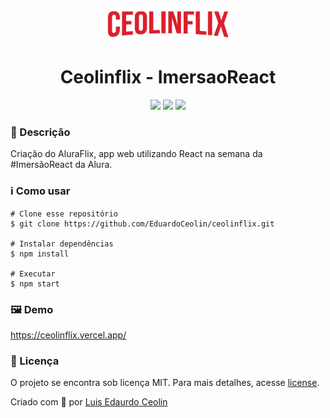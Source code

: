 <p align='center'><img width='200' src="./src/assets/ceolinflix.png"/></p>
<h1 align='center'>Ceolinflix - ImersaoReact</h1>
<p align='center'>
<img src="https://img.shields.io/github/repo-size/EduardoCeolin/ceolinflix">
<img src="https://img.shields.io/github/last-commit/EduardoCeolin/ceolinflix">
<img src="https://img.shields.io/github/license/EduardoCeolin/ceolinflix">
</p>

<h3>🔖 Descrição</h3>
<p>Criação do AluraFlix, app web utilizando React na semana da #ImersãoReact da Alura.<p>

<h3>ℹ️ Como usar</h3>

    # Clone esse repositório
    $ git clone https://github.com/EduardoCeolin/ceolinflix.git
    
    # Instalar dependências
    $ npm install
    
    # Executar
    $ npm start

<h3>🖼 Demo</h3>
<a href='https://ceolinflix.vercel.app/'>https://ceolinflix.vercel.app/</a>

<h3>📝 Licença</h3>
<p>O projeto se encontra sob licença MIT. Para mais detalhes, acesse <a href='LICENSE'>license<a>.</p>
<p>Criado com 💙 por <a href='https://github.com/EduardoCeolin/' target='blank'>Luis Edaurdo Ceolin</a></p>
